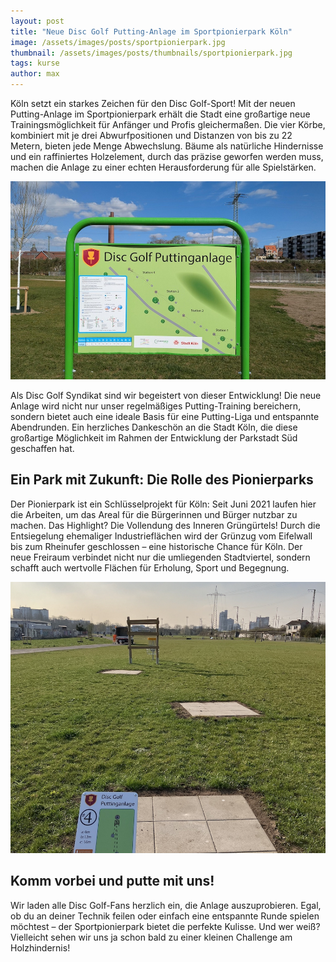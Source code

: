 ```yaml
---
layout: post
title: "Neue Disc Golf Putting-Anlage im Sportpionierpark Köln"
image: /assets/images/posts/sportpionierpark.jpg
thumbnail: /assets/images/posts/thumbnails/sportpionierpark.jpg
tags: kurse
author: max
---
```


Köln setzt ein starkes Zeichen für den Disc Golf-Sport! Mit der neuen Putting-Anlage im Sportpionierpark erhält die Stadt eine großartige neue Trainingsmöglichkeit für Anfänger und Profis gleichermaßen. Die vier Körbe, kombiniert mit je drei Abwurfpositionen und Distanzen von bis zu 22 Metern, bieten jede Menge Abwechslung. Bäume als natürliche Hindernisse und ein raffiniertes Holzelement, durch das präzise geworfen werden muss, machen die Anlage zu einer echten Herausforderung für alle Spielstärken.

![Eingangschild zur Disc Golf Puttinganlage](/assets/images/posts/sportpionierpark_schild.jpg)

Als Disc Golf Syndikat sind wir begeistert von dieser Entwicklung! Die neue Anlage wird nicht nur unser regelmäßiges Putting-Training bereichern, sondern bietet auch eine ideale Basis für eine Putting-Liga und entspannte Abendrunden. Ein herzliches Dankeschön an die Stadt Köln, die diese großartige Möglichkeit im Rahmen der Entwicklung der Parkstadt Süd geschaffen hat.

## Ein Park mit Zukunft: Die Rolle des Pionierparks

Der Pionierpark ist ein Schlüsselprojekt für Köln: Seit Juni 2021 laufen hier die Arbeiten, um das Areal für die Bürgerinnen und Bürger nutzbar zu machen. Das Highlight? Die Vollendung des Inneren Grüngürtels! Durch die Entsiegelung ehemaliger Industrieflächen wird der Grünzug vom Eifelwall bis zum Rheinufer geschlossen – eine historische Chance für Köln. Der neue Freiraum verbindet nicht nur die umliegenden Stadtviertel, sondern schafft auch wertvolle Flächen für Erholung, Sport und Begegnung.

![Eine Disc Golf Bahn zum Putten mit Hindernis](/assets/images/posts/sportpionierpark_hindernis.jpg)

## Komm vorbei und putte mit uns!

Wir laden alle Disc Golf-Fans herzlich ein, die Anlage auszuprobieren. Egal, ob du an deiner Technik feilen oder einfach eine entspannte Runde spielen möchtest – der Sportpionierpark bietet die perfekte Kulisse. Und wer weiß? Vielleicht sehen wir uns ja schon bald zu einer kleinen Challenge am Holzhindernis!
